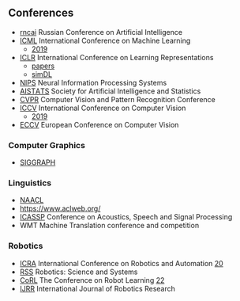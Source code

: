 ## Conferences

- [rncai](http://2021.rncai.ru/about/) Russian Conference on Artificial Intelligence
- [ICML](https://icml.cc/Conferences/2021/) International Conference on Machine Learning
    - [2019](https://rlgm.github.io/)
- [ICLR](https://iclr.cc/Conferences/2021/) International Conference on Learning Representations
    - [papers](https://iclr.cc/virtual_2020/papers.html?filter=keywords)
    - [simDL](https://simdl.github.io/papers/)
- [NIPS](https://nips.cc/Conferences/2021/) Neural Information Processing Systems
- [AISТAТS](http://aistats.org/) Society for Artificial Intelligence and Statistics
- [CVPR](http://cvpr2021.thecvf.com/) Computer Vision and Pattern Recognition Conference
- [ICCV](https://www.thecvf.com/) International Conference on Computer Vision
    - [2019](https://iccv2019.thecvf.com/)
- [ECCV](https://eccv2021.eu) European Conference on Computer Vision

### Computer Graphics
- [SIGGRAPH](https://www.siggraph.org/)

### Linguistics
- [NAACL](https://2021.naacl.org/)
- https://www.aclweb.org/
- [ICASSP](https://2021.ieeeicassp.org/) Conference on Acoustics, Speech and Signal Processing
- WMT Machine Translation conference and competition

### Robotics
- [ICRA](https://www.icra2022.org/) International Conference on Robotics and Automation [20](https://ewh.ieee.org/soc/ras/conf/fullysponsored/icra/ICRA2020/www.icra2020.org/index.html)
- [RSS](https://roboticsconference.org/) Robotics: Science and Systems
- [CoRL](https://corlconf.github.io/) The Conference on Robot Learning [22](https://corl2022.org/)
- [IJRR](https://journals.sagepub.com/home/ijr) International Journal of Robotics Research

